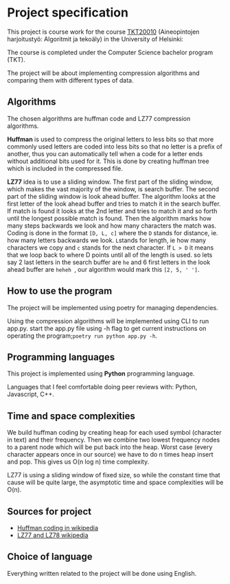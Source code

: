 # Project specification

This project is course work for the course [TKT20010](https://studies.helsinki.fi/kurssit/opintojakso/otm-3d27dcc5-f7b5-4eec-b5db-53217aee3918/TKT20010) (Aineopintojen harjoitustyö: Algoritmit ja tekoäly) in the University of Helsinki: 

The course is completed under the Computer Science bachelor program (TKT).

The project will be about implementing compression algorithms and comparing them with different types of data.

## Algorithms

The chosen algorithms are huffman code and LZ77 compression algorithms.

**Huffman** is used to compress the original letters to less bits so that more commonly used letters are coded into less bits so that no letter is a prefix of another, thus you can automatically tell when a code for a letter ends without additional bits used for it. This is done by creating huffman tree which is included in the compressed file.

**LZ77** idea is to use a sliding window. The first part of the sliding window, which makes the vast majority of the window, is search buffer. The second part of the sliding window is look ahead buffer. The algorithm looks at the first letter of the look ahead buffer and tries to match it in the search buffer. If match is found it looks at the 2nd letter and tries to match it and so forth until the longest possible match is found. Then the algorithm marks how many steps backwards we look and how many characters the match was. Coding is done in the format `[D, L, c]` where the `D` stands for distance, ie. how many letters backwards we look. `L`stands for length, ie how many characters we copy and `c` stands for the next character. If `L > D` it means that we loop back to where D points until all of the length is used. so lets say 2 last letters in the search buffer are `he` and 6 first letters in the look ahead buffer are `heheh `, our algorithm would mark this `[2, 5, ' ']`. 


## How to use the program

The project will be implemented using poetry for managing dependencies. 

Using the compression algorithms will be implemented using CLI to run app.py. start the app.py file using -h flag to get current instructions on operating the program;`poetry run python app.py -h`.


## Programming languages

This project is implemented using **Python** programming language. 

Languages that I feel comfortable doing peer reviews with: Python, Javascript, C++. 

## Time and space complexities

We build huffman coding by creating heap for each used symbol (character in text) and their frequency. Then we combine two lowest frequency nodes to a parent node which will be put back into the heap. Worst case (every character appears once in our source) we have to do n times heap insert and pop. This gives us O(n log n) time complexity. 

LZ77 is using a sliding window of fixed size, so while the constant time that cause will be quite large, the asymptotic time and space complexities will be O(n). 



## Sources for project

* [Huffman coding in wikipedia](https://en.wikipedia.org/wiki/Huffman_coding)
* [LZ77 and LZ78 wikipedia](https://en.wikipedia.org/wiki/LZ77_and_LZ78)


## Choice of language

Everything written related to the project will be done using English.